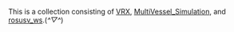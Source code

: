 This is a collection consisting of [VRX](https://github.com/osrf/vrx), [MultiVessel_Simulation](https://github.com/FieldRoboticsLab/MultiVessel_Simulation), and [rosusv_ws](https://github.com/quyinsong/rosusv_ws).(*^▽^*)
